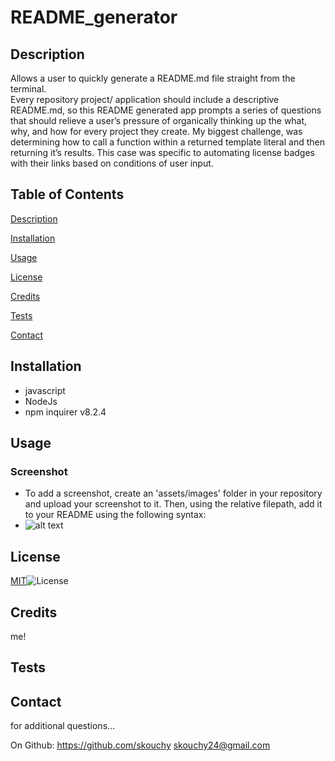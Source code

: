 
# README_generator

## Description
Allows a user to quickly generate a README.md file straight from the terminal.  
Every repository project/ application should include a descriptive README.md, so this README generated app prompts a series of questions that should relieve a user’s pressure of organically thinking up the what, why, and how for every project they create.
My biggest challenge, was determining how to call a function within a returned template literal and then returning it’s results. This case was specific to automating license badges with their links based on conditions of user input.

## Table of Contents
[Description](#description)

[Installation](#installation)

[Usage](#usage)

[License](#license)

[Credits](#credits)

[Tests](#tests)

[Contact](#contact)


## Installation
* javascript 
* NodeJs
* npm inquirer v8.2.4

## Usage


### Screenshot
* To add a screenshot, create an 'assets/images' folder in your repository and upload your screenshot to it. Then, using the relative filepath, add it to your README using the following syntax:
* ![alt text](assets/images/screenshot.png)

## License
[MIT](https://opensource.org/badge/license/MIT/)![License](https://img.shields.io/badge/License-MIT-yellow.svg)

## Credits
me!

## Tests


## Contact
for additional questions...

On Github: https://github.com/skouchy
skouchy24@gmail.com
